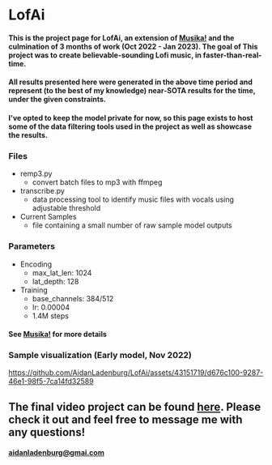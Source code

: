 

# LofAi
#### This is the project page for LofAi, an extension of [Musika!](https://github.com/marcoppasini/musika) and the culmination of 3 months of work (Oct 2022 - Jan 2023). The goal of This project was to create believable-sounding Lofi music, in faster-than-real-time. 
#### All results presented here were generated in the above time period and represent (to the best of my knowledge) near-SOTA results for the time, under the given constraints.

#### I've opted to keep the model private for now, so this page exists to host some of the data filtering tools used in the project as well as showcase the results.

### Files
* remp3.py
	* convert batch files to mp3 with ffmpeg
* transcribe.py
	* data processing tool to identify music files with vocals using adjustable threshold 
* Current Samples
	* file containing a small number of raw sample model outputs
###  Parameters
* Encoding
	* max_lat_len: 1024
	* lat_depth: 128
* Training
	*  base_channels: 384/512
	* lr:  0.00004
	* 1.4M steps
#### See [Musika!](https://github.com/marcoppasini/musika) for more details


### Sample visualization (Early model, Nov 2022)
https://github.com/AidanLadenburg/LofAi/assets/43151719/d676c100-9287-46e1-98f5-7ca14fd32589



## The final video project can be found [here](https://www.youtube.com/watch?v=YpGc9_Q3QeE). Please check it out and feel free to message me with any questions!
#### aidanladenburg@gmai.com

